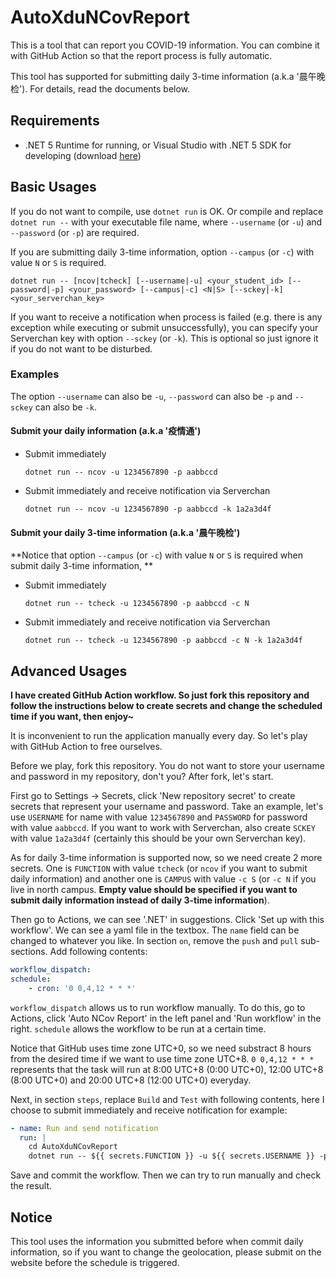 # AutoXduNCovReport

This is a tool that can report you COVID-19 information. You can combine it with GitHub Action so that the report process is fully automatic.

This tool has supported for submitting daily 3-time information (a.k.a '晨午晚检'). For details, read the documents below.

## Requirements

- .NET 5 Runtime for running, or Visual Studio with .NET 5 SDK for developing (download [here](https://dotnet.microsoft.com/download/dotnet/5.0))

## Basic Usages

If you do not want to compile, use `dotnet run` is OK. Or compile and replace `dotnet run --` with your executable file name, where `--username` (or `-u`) and `--password` (or `-p`) are required.

If you are submitting daily 3-time information, option `--campus` (or `-c`) with value `N` or `S` is required.

`dotnet run -- [ncov|tcheck] [--username|-u] <your_student_id> [--password|-p] <your_password> [--campus|-c] <N|S> [--sckey|-k] <your_serverchan_key>`

If you want to receive a notification when process is failed (e.g. there is any exception while executing or submit unsuccessfully), you can specify your Serverchan key with option `--sckey` (or `-k`). This is optional so just ignore it if you do not want to be disturbed.

### Examples

The option `--username` can also be `-u`, `--password` can also be `-p` and `--sckey` can also be `-k`.

#### Submit your daily information (a.k.a '疫情通')

- Submit immediately

  `dotnet run -- ncov -u 1234567890 -p aabbccd`

- Submit immediately and receive notification via Serverchan

  `dotnet run -- ncov -u 1234567890 -p aabbccd -k 1a2a3d4f`

#### Submit your daily 3-time information (a.k.a '晨午晚检')

**Notice that option `--campus` (or `-c`) with value `N` or `S` is required when submit daily 3-time information, **

- Submit immediately

  `dotnet run -- tcheck -u 1234567890 -p aabbccd -c N`

- Submit immediately and receive notification via Serverchan

  `dotnet run -- tcheck -u 1234567890 -p aabbccd -c N -k 1a2a3d4f`

## Advanced Usages

**I have created GitHub Action workflow. So just fork this repository and follow the instructions below to create secrets and change the scheduled time if you want, then enjoy~**

It is inconvenient to run the application manually every day. So let's play with GitHub Action to free ourselves.

Before we play, fork this repository. You do not want to store your username and password in my repository, don't you? After fork, let's start.

First go to Settings -> Secrets, click 'New repository secret' to create secrets that represent your username and password. Take an example, let's use `USERNAME` for name with value `1234567890` and `PASSWORD` for password with value `aabbccd`. If you want to work with Serverchan, also create `SCKEY` with value `1a2a3d4f` (certainly this should be your own Serverchan key).

As for daily 3-time information is supported now, so we need create 2 more secrets. One is `FUNCTION` with value `tcheck` (or `ncov` if you want to submit daily information) and another one is `CAMPUS` with value `-c S` (or `-c N` if you live in north campus. **Empty value should be specified if you want to submit daily information instead of daily 3-time information**).

Then go to Actions, we can see '.NET' in suggestions. Click 'Set up with this workflow'. We can see a yaml file in the textbox. The `name` field can be changed to whatever you like. In section `on`, remove the `push` and `pull` sub-sections. Add following contents:

```yaml
workflow_dispatch:
schedule:
    - cron: '0 0,4,12 * * *'
```

`workflow_dispatch` allows us to run workflow manually. To do this, go to Actions, click 'Auto NCov Report' in the left panel and 'Run workflow' in the right. `schedule` allows the workflow to be run at a certain time.

Notice that GitHub uses time zone UTC+0, so we need substract 8 hours from the desired time if we want to use time zone UTC+8. `0 0,4,12 * * *` represents that the task will run at 8:00 UTC+8 (0:00 UTC+0), 12:00 UTC+8 (8:00 UTC+0) and 20:00 UTC+8 (12:00 UTC+0) everyday.

Next, in section `steps`, replace `Build` and `Test` with following contents, here I choose to submit immediately and receive notification for example:

```yaml
- name: Run and send notification
  run: |
    cd AutoXduNCovReport
    dotnet run -- ${{ secrets.FUNCTION }} -u ${{ secrets.USERNAME }} -p ${{ secrets.PASSWORD }} ${{ secrets.CAMPUS}} -k ${{ secrets.SCKEY }}
```

Save and commit the workflow. Then we can try to run manually and check the result.

## Notice

This tool uses the information you submitted before when commit daily information, so if you want to change the geolocation, please submit on the website before the schedule is triggered.
